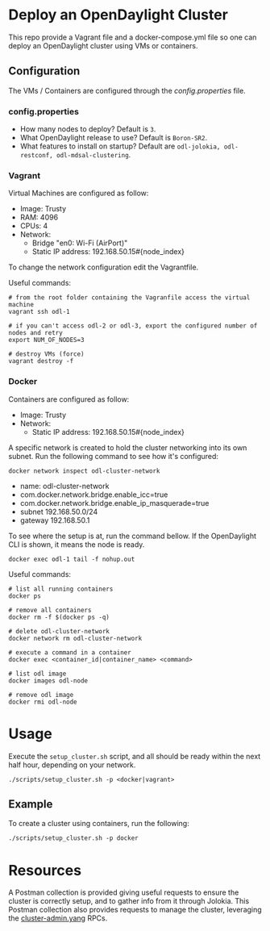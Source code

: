 # Deploy an OpenDaylight Cluster
This repo provide a Vagrant file and a docker-compose.yml file so one can deploy an OpenDaylight cluster using VMs or containers.
## Configuration
The VMs / Containers are configured through the _config.properties_ file.
### config.properties
* How many nodes to deploy?
    Default is `3`.
* What OpenDaylight release to use?
    Default is `Boron-SR2`.
* What features to install on startup?
    Default are `odl-jolokia, odl-restconf, odl-mdsal-clustering`.

### Vagrant
Virtual Machines are configured as follow:
* Image: Trusty
* RAM: 4096
* CPUs: 4
* Network:
    * Bridge "en0: Wi-Fi (AirPort)"
    * Static IP address: 192.168.50.15#{node_index}

To change the network configuration edit the Vagrantfile.

Useful commands:
```
# from the root folder containing the Vagranfile access the virtual machine
vagrant ssh odl-1

# if you can't access odl-2 or odl-3, export the configured number of nodes and retry
export NUM_OF_NODES=3

# destroy VMs (force)
vagrant destroy -f

```
### Docker
Containers are configured as follow:
* Image: Trusty
* Network:
    * Static IP address: 192.168.50.15#{node_index}

A specific network is created to hold the cluster networking into its own subnet. Run the following command to see how it's configured:
```
docker network inspect odl-cluster-network
```

* name: odl-cluster-network
* com.docker.network.bridge.enable_icc=true
* com.docker.network.bridge.enable_ip_masquerade=true
* subnet 192.168.50.0/24
* gateway 192.168.50.1


To see where the setup is at, run the command bellow. If the OpenDaylight CLI is shown, it means the node is ready.
```
docker exec odl-1 tail -f nohup.out
```

Useful commands:
```
# list all running containers
docker ps

# remove all containers
docker rm -f $(docker ps -q)

# delete odl-cluster-network
docker network rm odl-cluster-network

# execute a command in a container
docker exec <container_id|container_name> <command>

# list odl image
docker images odl-node

# remove odl image
docker rmi odl-node

```
# Usage
Execute the `setup_cluster.sh` script, and all should be ready within the next half hour, depending on your network.

```
./scripts/setup_cluster.sh -p <docker|vagrant>
```
## Example
To create a cluster using containers, run the following:
```
./scripts/setup_cluster.sh -p docker
```
# Resources
A Postman collection is provided giving useful requests to ensure the cluster is correctly setup, and to gather info from it through Jolokia.
This Postman collection also provides requests to manage the cluster, leveraging the [cluster-admin.yang](https://github.com/opendaylight/controller/blob/master/opendaylight/md-sal/sal-cluster-admin-api/src/main/yang/cluster-admin.yang) RPCs.